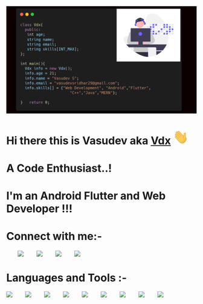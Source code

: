 
<img src="./assets/vdx.png">

# Hi there this is Vasudev aka [Vdx][website] <img src="./assets/Hi.gif" width="40" height="40">

# A Code Enthusiast..! 



# I'm an Android Flutter and Web Developer !!!



# Connect with me:-

[<img align="center" width = "60px" src="https://img.icons8.com/external-kiranshastry-gradient-kiranshastry/64/000000/external-website-advertising-kiranshastry-gradient-kiranshastry.png" style="padding-left: 30px;"/>][website]
[<img align="center" width = "60px" src="https://img.icons8.com/color/64/000000/github-2.png" style="padding-left: 30px;"/>][github]
[<img align="center" width = "60px" src="https://img.icons8.com/color/48/000000/linkedin.png" style="padding-left: 30px;"/>][linkedin]
[<img align="center" width = "60px" src="https://img.icons8.com/color/48/000000/instagram-new--v2.png" style="padding-left: 30px;"/>][instagram]




# Languages and Tools :-
<img align="left" width = "50px" src="https://img.icons8.com/color/48/000000/html-5--v1.png"/>
<img align="left" width = "50px" src="https://img.icons8.com/color/48/000000/css3.png"/>
<img align="left" width = "50px" src="https://img.icons8.com/color/48/000000/javascript--v2.png"/>
<img align="left" width = "50px" src="https://img.icons8.com/fluency/48/000000/android-os.png"/>
<img align="left" width = "50px" src="https://img.icons8.com/color/48/000000/flutter.png"/>
<img align="left" width = "50px" src="https://img.icons8.com/color/48/000000/sass.png"/>
<img align="left" width = "50px" src="https://img.icons8.com/color/48/000000/mongodb.png"/>
<img align="left" width = "50px" src="https://img.icons8.com/color/48/000000/nodejs.png"/>
<img align="left" width = "50px" src="https://img.icons8.com/plasticine/100/000000/react.png"/>





[website]: https://vasudevsridhar.netlify.app
[github]: https://github.com/Vasudev-2308
[instagram]: https://www.instagram.com/___vdx___.dart/
[linkedin]: https://www.linkedin.com/in/vasudeva-s-4714341a2/
